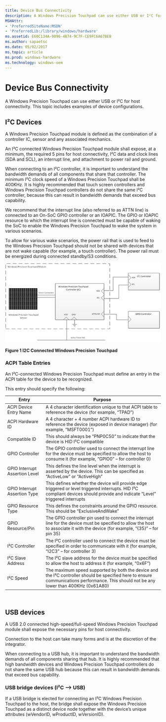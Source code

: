 ```yaml
---
title: Device Bus Connectivity
description: A Windows Precision Touchpad can use either USB or I²C for host connectivity. This topic includes examples of device configurations.
MSHAttr:
- 'PreferredSiteName:MSDN'
- 'PreferredLib:/library/windows/hardware'
ms.assetid: E60C134A-9096-4B74-9C7F-CE9FC6A67BEB
ms.author: sapaetsc
ms.date: 05/02/2017
ms.topic: article
ms.prod: windows-hardware
ms.technology: windows-oem
---
```


# Device Bus Connectivity


A Windows Precision Touchpad can use either USB or I²C for host connectivity. This topic includes examples of device configurations.

## <a href="" id="i2c-devices"></a>I²C Devices


A Windows Precision Touchpad module is defined as the combination of a controller IC, sensor and any associated mechanics.

An I²C connected Windows Precision Touchpad module shall expose, at a minimum, the required 5 pins for host connectivity, I²C data and clock lines (SDA and SCL), an interrupt line, and attachment to power rail and ground.

When connecting to an I²C controller, it is important to understand the bandwidth demands of all components that share that controller. The minimum I²C clock speed of a Windows Precision Touchpad shall be 400KHz. It is highly recommended that touch screen controllers and Windows Precision Touchpad controllers do not share the same I²C controller, because this can result in bandwidth demands that exceed bus capability.

We recommend that the interrupt line (also referred to as ATTN line) is connected to an On-SoC GPIO controller or an IOAPIC. The GPIO or IOAPIC resource to which the interrupt line is connected must be capable of waking the SoC to enable the Windows Precision Touchpad to wake the system in various scenarios.

To allow for various wake scenarios, the power rail that is used to feed to the Windows Precision Touchpad should not be shared with devices that are not wake capable (for example, a touch controller). The power rail must be energized during connected standby/S3 conditions.

![i2c connected windows precision touchpad](../images/implementationfig1i2cconnected.jpg)

**Figure 1 I2C Connected Windows Precision Touchpad**

### ACPI Table Entries

An I²C-connected Windows Precision Touchpad must define an entry in the ACPI table for the device to be recognized.

This entry should specify the following:

| Entry                          | Purpose                                                                                                                                                                                 |
|--------------------------------|-----------------------------------------------------------------------------------------------------------------------------------------------------------------------------------------|
| ACPI Device Entry Name         | A 4 character identification unique to that ACPI table to reference the device (for example, “TPAD”)                                                                                    |
| ACPI Hardware ID               | A 4 character + 4 number ACPI hardware ID to reference the device (exposed in device manager) (for example, “MSFT0001”)                                                                 |
| Compatible ID                  | This should always be “PNP0C50” to indicate that the device is HID I²C compatible                                                                                                       |
| GPIO Controller                | The GPIO controller used to connect the interrupt line for the device must be specified to allow the host to consume it (for example, “GPIO0” – for controller 0)                       |
| GPIO Interrupt Assertion Level | This defines the line level when the interrupt is asserted by the device. This can be specified as “ActiveLow” or “ActiveHigh”                                                          |
| GPIO Interrupt Assertion Type  | This defines whether the device will provide edge triggered or level triggered interrupts. HID I²C compliant devices should provide and indicate “Level” triggered interrupts           |
| GPIO Resource Type             | This defines the constraints around the GPIO resource. This should be “ExclusiveAndWake”                                                                                                |
| GPIO Resource/Pin              | The GPIO controller pin used to connect the interrupt line for the device must be specified to allow the host to associate it with the device (for example, “{35}” – for pin 35)        |
| I²C Controller                 | The I²C controller used to connect the device must be specified in order to communicate with it (for example, “I2C3” – for controller 3)                                                |
| I²C Slave Address              | The I²C slave address for the device must be specified to allow the host to address it (for example, “0x6F”)                                                                            |
| I²C Speed                      | The maximum speed supported by both the device and the I²C controller should be specified here to ensure communications performance. This should not be any lower than 400KHz (0x61A80) |

 

## USB devices


A USB 2.0 connected high-speed/full-speed Windows Precision Touchpad module shall expose the necessary pins for host connectivity.

Connection to the host can take many forms and is at the discretion of the integrator.

When connecting to a USB hub, it is important to understand the bandwidth demands of all components sharing that hub. It is highly recommended that high bandwidth devices and Windows Precision Touchpad controllers do not share the same USB hub because this can result in bandwidth demands that exceed bus capability.

### <a href="" id="usb-bridge-devices--i2c----usb-"></a>USB bridge devices (I²C –&gt; USB)

If a USB bridge is elected for connecting an I²C Windows Precision Touchpad to the host, the bridge shall expose the Windows Precision Touchpad as a distinct device node together with the device’s unique attributes (wVendorID, wProductID, wVersionID).

 

 






